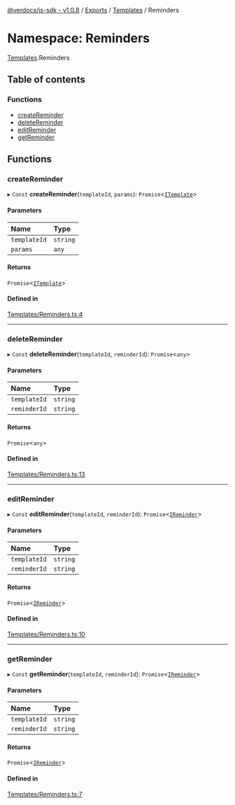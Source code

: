[@verdocs/js-sdk - v1.0.8](../README.md) / [Exports](../modules.md) / [Templates](Templates.md) / Reminders

# Namespace: Reminders

[Templates](Templates.md).Reminders

## Table of contents

### Functions

- [createReminder](Templates.Reminders.md#createreminder)
- [deleteReminder](Templates.Reminders.md#deletereminder)
- [editReminder](Templates.Reminders.md#editreminder)
- [getReminder](Templates.Reminders.md#getreminder)

## Functions

### createReminder

▸ `Const` **createReminder**(`templateId`, `params`): `Promise`<[`ITemplate`](../interfaces/Templates.Types.ITemplate.md)\>

#### Parameters

| Name | Type |
| :------ | :------ |
| `templateId` | `string` |
| `params` | `any` |

#### Returns

`Promise`<[`ITemplate`](../interfaces/Templates.Types.ITemplate.md)\>

#### Defined in

[Templates/Reminders.ts:4](https://github.com/Verdocs/js-sdk/blob/main/src/Templates/Reminders.ts#L4)

___

### deleteReminder

▸ `Const` **deleteReminder**(`templateId`, `reminderId`): `Promise`<`any`\>

#### Parameters

| Name | Type |
| :------ | :------ |
| `templateId` | `string` |
| `reminderId` | `string` |

#### Returns

`Promise`<`any`\>

#### Defined in

[Templates/Reminders.ts:13](https://github.com/Verdocs/js-sdk/blob/main/src/Templates/Reminders.ts#L13)

___

### editReminder

▸ `Const` **editReminder**(`templateId`, `reminderId`): `Promise`<[`IReminder`](../interfaces/Templates.Types.IReminder.md)\>

#### Parameters

| Name | Type |
| :------ | :------ |
| `templateId` | `string` |
| `reminderId` | `string` |

#### Returns

`Promise`<[`IReminder`](../interfaces/Templates.Types.IReminder.md)\>

#### Defined in

[Templates/Reminders.ts:10](https://github.com/Verdocs/js-sdk/blob/main/src/Templates/Reminders.ts#L10)

___

### getReminder

▸ `Const` **getReminder**(`templateId`, `reminderId`): `Promise`<[`IReminder`](../interfaces/Templates.Types.IReminder.md)\>

#### Parameters

| Name | Type |
| :------ | :------ |
| `templateId` | `string` |
| `reminderId` | `string` |

#### Returns

`Promise`<[`IReminder`](../interfaces/Templates.Types.IReminder.md)\>

#### Defined in

[Templates/Reminders.ts:7](https://github.com/Verdocs/js-sdk/blob/main/src/Templates/Reminders.ts#L7)
